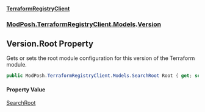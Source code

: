 #### [TerraformRegistryClient](index.md 'index')
### [ModPosh.TerraformRegistryClient.Models](ModPosh.TerraformRegistryClient.Models.md 'ModPosh.TerraformRegistryClient.Models').[Version](ModPosh.TerraformRegistryClient.Models.Version.md 'ModPosh.TerraformRegistryClient.Models.Version')

## Version.Root Property

Gets or sets the root module configuration for this version of the Terraform module.

```csharp
public ModPosh.TerraformRegistryClient.Models.SearchRoot Root { get; set; }
```

#### Property Value
[SearchRoot](ModPosh.TerraformRegistryClient.Models.SearchRoot.md 'ModPosh.TerraformRegistryClient.Models.SearchRoot')